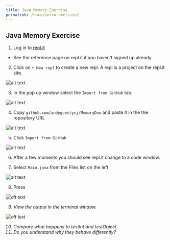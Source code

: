 ```yaml
---
title: Java Memory Exercise
permalink: /docs/intro-exercise/
---
```


## Java Memory Exercise

1. Log in to [repl.it](https://repl.it/)
  * See the reference page on repl.it if you haven't signed up already.

2. Click on `+ New repl` to create a new repl. A repl is a project on the repl.it site.

![alt text](/assets/img/mem-ex-1.png=200x "repl.it New Repl button")  

3. In the pop up window select the `Import from GitHub` tab.

![alt text](/assets/img/mem-ex-2.png=200x "Import from GitHub")  

4. Copy `github.com/andyguestysj/MemoryDuo` and paste it in the the repository URL

![alt text](/assets/img/mem-ex-4.png=200x "Paste Repository Information")  

5. Click `Import from GitHub`

![alt text](/assets/img/mem-ex-5.png=200x "Import from GitHub")  

6. After a few moments you should see repl.it change to a code window.

7. Select `Main.java` from the Files list on the left

![alt text](/assets/img/mem-ex-6.png=200x "Select main.java")  

8. Press <i class="fa fa-play" aria-hidden="true">

![alt text](/assets/img/mem-ex-7.png=200x "Compile & Execute")  

9. View the output in the terminal window.

![alt text](/assets/img/mem-ex-8.png=200x "Output in terminal")  

10. Compare what happens to testInt and testObject
11. Do you understand why they behave differently?